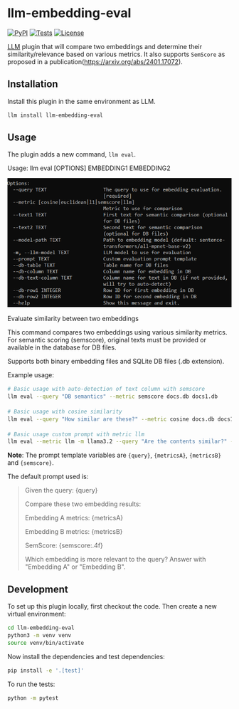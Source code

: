 # llm-embedding-eval

[![PyPI](https://img.shields.io/pypi/v/llm-embedding-eval.svg)](https://pypi.org/project/llm-embedding-eval/)
[![Tests](https://github.com/ajayarunachalam/llm-embedding-eval/actions/workflows/test.yml/badge.svg)](https://github.com/ajayarunachalam/llm-embedding-eval/actions/workflows/test.yml)
[![License](https://img.shields.io/badge/license-Apache%202.0-blue.svg)](https://github.com/ajayarunachalam/llm-embedding-eval/blob/main/LICENSE)

[LLM](https://llm.datasette.io/) plugin that will compare two embeddings and determine their similarity/relevance based on various metrics. 
It also supports `SemScore` as proposed in a publication(https://arxiv.org/abs/2401.17072).

## Installation

Install this plugin in the same environment as LLM.
```bash
llm install llm-embedding-eval
```

## Usage

The plugin adds a new command, `llm eval`. 

Usage: llm eval [OPTIONS] EMBEDDING1 EMBEDDING2

![alt text](https://github.com/ajayarunachalam/llm-embedding-eval/blob/main/options.png)

  Evaluate similarity between two embeddings

  This command compares two embeddings using various similarity metrics. For
  semantic scoring (semscore), original texts must be provided or available in
  the database for DB files.

  Supports both binary embedding files and SQLite DB files (.db extension).

  Example usage:         
  ```bash
  # Basic usage with auto-detection of text column with semscore
  llm eval --query "DB semantics" --metric semscore docs.db docs1.db

  # Basic usage with cosine similarity
  llm eval --query "How similar are these?" --metric cosine docs.db docs1.db

  # Basic usage custom prompt with metric llm
  llm eval --metric llm -m llama3.2 --query "Are the contents similar?" --prompt "Query: {query}\n\nMetrics for first text: {metricsA}\nMetrics for second text: {metricsB}\n\nBased on the semscore of {semscore}, are these texts similar? Give a detailed explanation." docs.db docs1.db
  ``` 

**Note**: The prompt template variables are `{query}`, `{metricsA}`, `{metricsB}` and `{semscore}`.

The default prompt used is:

> Given the query:
> {query}
> 
> Compare these two embedding results:
> 
> Embedding A metrics:
> {metricsA}
> 
> Embedding B metrics:
> {metricsB}
> 
> SemScore: {semscore:.4f}
> 
> Which embedding is more relevant to the query? Answer with "Embedding A" or "Embedding B".

## Development

To set up this plugin locally, first checkout the code. Then create a new virtual environment:
```bash
cd llm-embedding-eval
python3 -m venv venv
source venv/bin/activate
```
Now install the dependencies and test dependencies:
```bash
pip install -e '.[test]'
```
To run the tests:
```bash
python -m pytest
```

